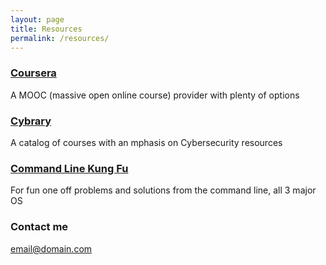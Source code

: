 ```yaml
---
layout: page
title: Resources
permalink: /resources/
---
```




### [Coursera](http://fbuy.me/v/dannyzen024)
A MOOC (massive open online course) provider with plenty of options


### [Cybrary](https://www.cybrary.it/)
A catalog of courses with an mphasis on Cybersecurity resources


### [Command Line Kung Fu](http://blog.commandlinekungfu.com/)
For fun one off problems and solutions from the command line, all 3 major OS



### Contact me
[email@domain.com](mailto:email@domain.com)
